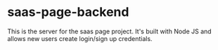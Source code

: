 # saas-page-backend
This is the server for the saas page project. It's built with Node JS and allows new users create login/sign up credentials.

